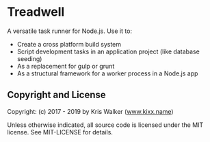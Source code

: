 Treadwell
=========
A versatile task runner for Node.js. Use it to:

- Create a cross platform build system
- Script development tasks in an application project (like database seeding)
- As a replacement for gulp or grunt
- As a structural framework for a worker process in a Node.js app

Copyright and License
---------------------
Copyright: (c) 2017 - 2019 by Kris Walker (www.kixx.name)

Unless otherwise indicated, all source code is licensed under the MIT license. See MIT-LICENSE for details.